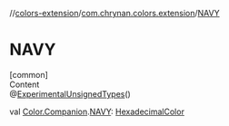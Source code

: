 //[colors-extension](../../index.md)/[com.chrynan.colors.extension](index.md)/[NAVY](-n-a-v-y.md)



# NAVY  
[common]  
Content  
@[ExperimentalUnsignedTypes](https://kotlinlang.org/api/latest/jvm/stdlib/kotlin/-experimental-unsigned-types/index.html)()  
  
val [Color.Companion](../../../colors-core/colors-core/com.chrynan.colors/-color/-companion/index.md).[NAVY](-n-a-v-y.md): [HexadecimalColor](../../../colors-core/colors-core/com.chrynan.colors/-hexadecimal-color/index.md)  



